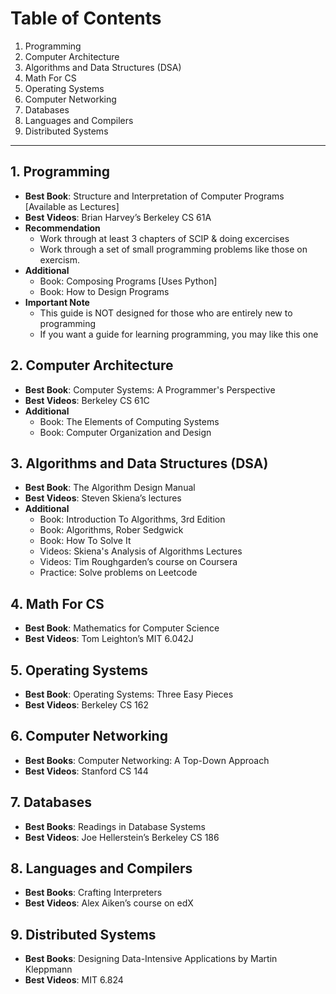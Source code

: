 # Table of Contents 

1. Programming 
2. Computer Architecture
3. Algorithms and Data Structures (DSA)
4. Math For CS 
5. Operating Systems 
6. Computer Networking 
7. Databases 
8. Languages and Compilers 
9. Distributed Systems 

--- 

## 1. Programming 
   - **Best Book**: Structure and Interpretation of Computer Programs [Available as Lectures]
   - **Best Videos**: Brian Harvey’s Berkeley CS 61A
   - **Recommendation**
      - Work through at least 3 chapters of SCIP & doing excercises 
      - Work through a set of small programming problems like those on exercism.
   - **Additional**
      - Book: Composing Programs [Uses Python]
      - Book:  How to Design Programs
   - **Important Note**
      - This guide is NOT designed for those who are entirely new to programming
      - If you want a guide for learning programming, you may like this one
## 2. Computer Architecture
   - **Best Book**: Computer Systems: A Programmer's Perspective
   - **Best Videos**: Berkeley CS 61C
   - **Additional**
     - Book: The Elements of Computing Systems
     - Book: Computer Organization and Design
## 3. Algorithms and Data Structures (DSA)
   - **Best Book**: The Algorithm Design Manual
   - **Best Videos**: Steven Skiena’s lectures
   - **Additional**
      - Book: Introduction To Algorithms, 3rd Edition
      - Book: Algorithms, Rober Sedgwick
      - Book: How To Solve It 
      - Videos: Skiena's Analysis of Algorithms Lectures
      - Videos: Tim Roughgarden’s course on Coursera 
      - Practice: Solve problems on Leetcode
## 4. Math For CS 
   - **Best Book**: Mathematics for Computer Science
   - **Best Videos**: Tom Leighton’s MIT 6.042J
## 5. Operating Systems 
   - **Best Book**: Operating Systems: Three Easy Pieces
   - **Best Videos**: Berkeley CS 162
## 6. Computer Networking 
   - **Best Books**: Computer Networking: A Top-Down Approach
   - **Best Videos**: Stanford CS 144
## 7. Databases
   - **Best Books**: Readings in Database Systems
   - **Best Videos**: Joe Hellerstein’s Berkeley CS 186
## 8. Languages and Compilers
   - **Best Books**: Crafting Interpreters
   - **Best Videos**: Alex Aiken’s course on edX
## 9. Distributed Systems
   - **Best Books**: Designing Data-Intensive Applications by Martin Kleppmann
   - **Best Videos**: MIT 6.824
